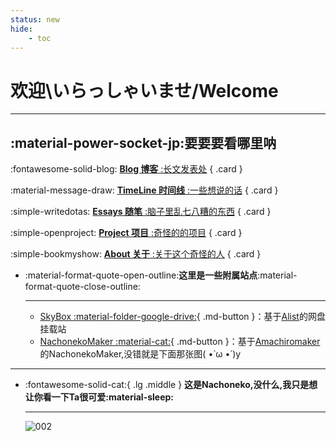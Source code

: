 ```yaml
---
status: new
hide:
    - toc
---
```


# **欢迎\いらっしゃいませ/Welcome**

---

## **:material-power-socket-jp:要要要看哪里呐**

<div class="grid" markdown>

:fontawesome-solid-blog: [__Blog 博客__ :长文发表处](./blog/index.md)
{ .card }

:material-message-draw: [__TimeLine 时间线__ :一些想说的话](./nya/index.md)
{ .card }

:simple-writedotas: [__Essays 随笔__ :脑子里乱七八糟的东西](./see/index.md)
{ .card }

:simple-openproject: [__Project 项目__ :奇怪的的项目](./proj/index.md)
{ .card }

:simple-bookmyshow: [__About 关于__ :关于这个奇怪的人](./about.md)
{ .card }


</div>

<div class="grid cards" markdown>

-   :material-format-quote-open-outline:**这里是一些附属站点**:material-format-quote-close-outline:

    ---

    - [SkyBox  :material-folder-google-drive:](https://box.skyhigh.moe){ .md-button }：基于[Alist](https://github.com/alist-org/alist)的网盘挂载站
    - [NachonekoMaker  :material-cat:](https://nacho.skyhigh.moe){ .md-button }：基于[Amachiromaker](https://github.com/charlie0129/amachiromaker)的NachonekoMaker,没错就是下面那张图( •̀ ω •́ )y


</div>


---


<div class="grid cards" markdown>

-   :fontawesome-solid-cat:{ .lg .middle } **这是Nachoneko,没什么,我只是想让你看一下Ta很可爱:material-sleep:**

    ---
    ![002](https://mypic.skyhigh.moe/aMyPicURL/nachoneko/nachoneko002.jpg)
    
</div>